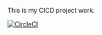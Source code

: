 This is my CICD project work.

[![CircleCI](https://dl.circleci.com/status-badge/img/gh/PeterHuynh/cicd-project/tree/master.svg?style=svg)](https://dl.circleci.com/status-badge/redirect/gh/PeterHuynh/cicd-project/tree/master)
